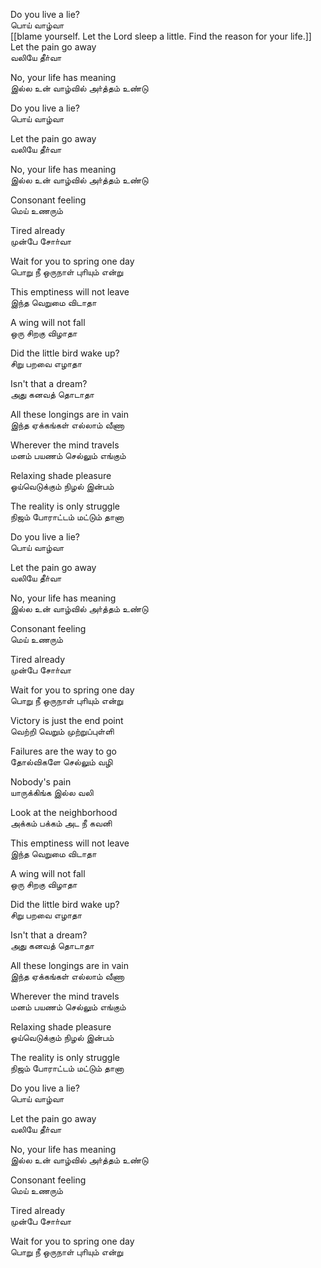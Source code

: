 Do you live a lie?  
பொய் வாழ்வா  
[[blame yourself. Let the Lord sleep a little. Find the reason for your life.]]
Let the pain go away  
வலியே தீா்வா  
  
No, your life has meaning  
இல்ல உன் வாழ்வில் அா்த்தம் உண்டு

Do you live a lie?  
பொய் வாழ்வா  
  
Let the pain go away  
வலியே தீா்வா  
  
No, your life has meaning  
இல்ல உன் வாழ்வில் அா்த்தம் உண்டு  
  
Consonant feeling  
மெய் உணரும்  
  
Tired already  
முன்பே சோா்வா  
  
Wait for you to spring one day  
பொறு நீ ஒருநாள் புாியும் என்று

This emptiness will not leave  
இந்த வெறுமை விடாதா  
  
A wing will not fall  
ஒரு சிறகு விழாதா  
  
Did the little bird wake up?  
சிறு பறவை எழாதா  
  
Isn't that a dream?  
அது கனவத் தொடாதா

All these longings are in vain  
இந்த ஏக்கங்கள் எல்லாம் வீணா  
  
Wherever the mind travels  
மனம் பயணம் செல்லும் எங்கும்  
  
Relaxing shade pleasure  
ஓய்வெடுக்கும் நிழல் இன்பம்  
  
The reality is only struggle  
நிஜம் போராட்டம் மட்டும் தானா

Do you live a lie?  
பொய் வாழ்வா  
  
Let the pain go away  
வலியே தீா்வா  
  
No, your life has meaning  
இல்ல உன் வாழ்வில் அா்த்தம் உண்டு  
  
Consonant feeling  
மெய் உணரும்  
  
Tired already  
முன்பே சோா்வா  
  
Wait for you to spring one day  
பொறு நீ ஒருநாள் புாியும் என்று

Victory is just the end point  
வெற்றி வெறும் முற்றுப்புள்ளி  
  
Failures are the way to go  
தோல்விகளே செல்லும் வழி  
  
Nobody's pain  
யாருக்கிங்க இல்ல வலி  
  
Look at the neighborhood  
அக்கம் பக்கம் அட நீ கவனி

This emptiness will not leave  
இந்த வெறுமை விடாதா  
  
A wing will not fall  
ஒரு சிறகு விழாதா  
  
Did the little bird wake up?  
சிறு பறவை எழாதா  
  
Isn't that a dream?  
அது கனவத் தொடாதா

All these longings are in vain  
இந்த ஏக்கங்கள் எல்லாம் வீணா  
  
Wherever the mind travels  
மனம் பயணம் செல்லும் எங்கும்  
  
Relaxing shade pleasure  
ஓய்வெடுக்கும் நிழல் இன்பம்  
  
The reality is only struggle  
நிஜம் போராட்டம் மட்டும் தானா

Do you live a lie?  
பொய் வாழ்வா  
  
Let the pain go away  
வலியே தீா்வா  
  
No, your life has meaning  
இல்ல உன் வாழ்வில் அா்த்தம் உண்டு  
  
Consonant feeling  
மெய் உணரும்  
  
Tired already  
முன்பே சோா்வா  
  
Wait for you to spring one day  
பொறு நீ ஒருநாள் புாியும் என்று